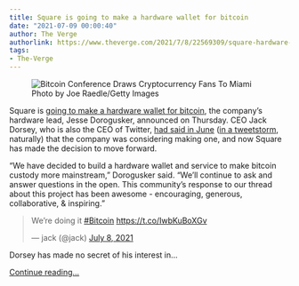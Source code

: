 ```yaml
---
title: Square is going to make a hardware wallet for bitcoin
date: "2021-07-09 00:00:40"
author: The Verge
authorlink: https://www.theverge.com/2021/7/8/22569309/square-hardware-wallet-bitcoin-jack-dorsey
tags:
- The-Verge
---
```

<figure>
      <img alt="Bitcoin Conference Draws Cryptocurrency Fans To Miami" src="https://cdn.vox-cdn.com/thumbor/fZCsdH1Oa0_Ang9CZP5Wh0Lgr6I=/0x0:3000x2000/1310x873/cdn.vox-cdn.com/uploads/chorus_image/image/69559022/1321753348.0.jpg" />
        <figcaption>Photo by Joe Raedle/Getty Images</figcaption>
    </figure>

  <p id="r7SCFY">Square is <a href="https://twitter.com/JesseDorogusker/status/1413222597207134214">going to make a hardware wallet for bitcoin</a>, the company’s hardware lead, Jesse Dorogusker, announced on Thursday. CEO Jack Dorsey, who is also the CEO of Twitter, <a href="https://www.theverge.com/2021/6/4/22518982/twitter-blue-subscription-jack-dorsey-bitcoin-wallets">had said in June</a> (<a href="https://twitter.com/jack/status/1400839179513339905">in a tweetstorm</a>, naturally) that the company was considering making one, and now Square has made the decision to move forward. </p>
<p id="crqVZL">“We have decided to build a hardware wallet and service to make bitcoin custody more mainstream,” Dorogusker said. “We’ll continue to ask and answer questions in the open. This community’s response to our thread about this project has been awesome - encouraging, generous, collaborative, &amp; inspiring.”</p>
<div id="gtO8Hc">
<blockquote class="twitter-tweet">
<p lang="en" dir="ltr">We’re doing it <a href="https://twitter.com/hashtag/Bitcoin?src=hash&amp;ref_src=twsrc%5Etfw">#Bitcoin</a> <a href="https://t.co/IwbKuBoXGv">https://t.co/IwbKuBoXGv</a></p>— jack (@jack) <a href="https://twitter.com/jack/status/1413261505156599809?ref_src=twsrc%5Etfw">July 8, 2021</a>
</blockquote>

</div>
<p id="oApNEl">Dorsey has made no secret of his interest in...</p>
  <p>
    <a href="https://www.theverge.com/2021/7/8/22569309/square-hardware-wallet-bitcoin-jack-dorsey">Continue reading&hellip;</a>
  </p>